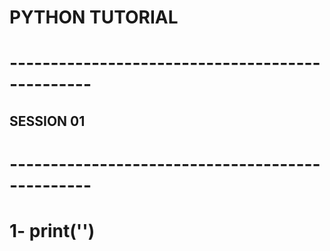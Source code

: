 # PYTHON TUTORIAL

# ------------------------------------------------

## SESSION 01

# ------------------------------------------------

# 1- print('')

